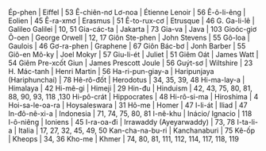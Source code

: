 Ép-phen | Eiffel | 53
Ê-chiên-nơ Lơ-noa | Étienne Lenoir | 56
Ê-ô-li-êng | Eolien | 45
Ê-ra-xmơ | Erasmus | 51
Ê-to-rux-cơ | Etrusque | 46
G. Ga-li-lê | Galileo Galilei | 10, 51
Gia-các-ta | Jakarta | 73
Gia-va | Java | 103
Gioóc-giơ Ô-oen | George Orwell | 12, 17
Giôn Ste-phen | John Stevens | 55
Gô-loa | Gaulois | 46
Gơ-ra-phen | Graphene | 67
Giôn Bác-bơ | Jonh Barber | 55
Giô-en Mô-ky | Joel Mokyr | 57
Giu-li-ét | Juliet | 51
Giêm Oát | James Watt | 54
Giêm Pre-xcốt Giun | James Prescott Joule | 56
Guýt-sơ | Wiltshire | 23
H. Mác-tanh | Henri Martin | 56
Ha-ri-pun-giay-a | Haripunjaya (Hariphunchai) | 78
Hê-rô-đốt | Herodotus | 34, 35, 39, 48
Hi-ma-lay-a | Himalaya | 42
Hi-mê-gi | Himeji | 29
Hin-đu | Hinduism | 42, 43, 75, 80, 81, 88, 90, 93, 118 ,130
Hi-pô-crát | Hippocrates | 48
Hi-rô-si-ma | Hiroshima | 4
Hoi-sa-le-oa-ra | Hoysaleswara | 31
Hô-me | Homer | 47
I-li-át | Iliad | 47
In-đô-nê-xi-a | Indonesia | 71, 74, 75, 80, 81
I-nê-khu | Inácio/ Ignacio | 118
I-ô-niêng | Ioniens | 45
I-ra-oa-đi | Irrawaddy (Ayeyarwaddy) | 73, 78
I-ta-li-a | Italia | 17, 27, 32, 45, 49, 50
Kan-cha-na-bu-ri | Kanchanaburi | 75
Kê-ốp | Kheops | 34, 36
Kho-me | Khmer | 74, 80, 81, 111, 112, 114, 117, 118, 119